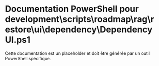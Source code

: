 # Documentation PowerShell pour development\scripts\roadmap\rag\restore\ui\dependency\DependencyUI.ps1

Cette documentation est un placeholder et doit être générée par un outil PowerShell spécifique.
